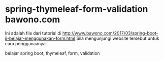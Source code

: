 # spring-thymeleaf-form-validation bawono.com
Ini adalah file dari tutorial di http://www.bawono.com/2017/03/spring-boot-ii-belajar-menggunakan-form.html Sila mengunjungi website tersebut untuk cara penggunaanya.

belajar spring boot, thymeleaf, form, validation
